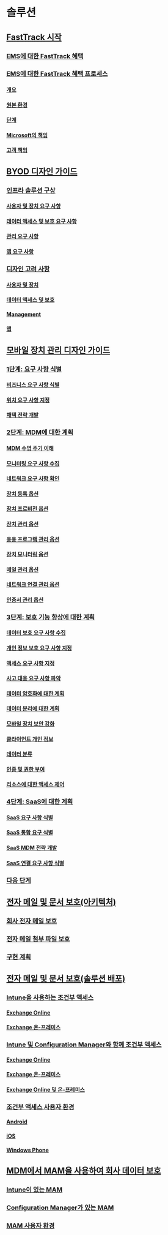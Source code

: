 # 솔루션
## [FastTrack 시작](enterprise-mobility-fasttrack-program.md)
### [EMS에 대한 FastTrack 혜택](fasttrack-center-benefit-for-enterprise-mobility-suite-ems.md)
### [EMS에 대한 FastTrack 혜택 프로세스](fasttrack-center-benefit-process-for-enterprise-mobility-suite-ems.md)
#### [개요](fasttrack-center-benefit-process-for-ems-overview.md)
#### [원본 환경](fasttrack-center-benefit-process-for-ems-environment-expectations.md)
#### [단계](fasttrack-center-benefit-process-for-ems-phases.md)
#### [Microsoft의 책임](fasttrack-center-benefit-process-for-ems-microsoft-responsibilities.md)
#### [고객 책임](fasttrack-center-benefit-process-for-ems-your-responsibilities.md)
## [BYOD 디자인 가이드](byod-design-considerations-guide.md)
### [인프라 솔루션 구상](byod-envisioning-the-byod-infrastructure-solution.md)
#### [사용자 및 장치 요구 사항](byod-user-device-reqs.md)
#### [데이터 액세스 및 보호 요구 사항](byod-data-access-protection-reqs.md)
#### [관리 요구 사항](byod-management-reqs.md)
#### [앱 요구 사항](byod-app-reqs.md)
### [디자인 고려 사항](byod-design-considerations.md)
#### [사용자 및 장치](byod-user-and-device-considerations.md)
#### [데이터 액세스 및 보호](byod-data-access-and-protection-considerations.md)
#### [Management](byod-management-considerations.md)
#### [앱](byod-app-considerations.md)
## [모바일 장치 관리 디자인 가이드](mdm-design-considerations-guide.md)
### [1단계: 요구 사항 식별](mdm-step-1-identify-your-mobile-device-management-requirements.md)
#### [비즈니스 요구 사항 식별](mdm-identify-business-needs.md)
#### [위치 요구 사항 지정](mdm-specify-mdm-location-requirements.md)
#### [채택 전략 개발](mdm-develop-mdm-adoption-strategy.md)
### [2단계: MDM에 대한 계획](mdm-step-2-plan-for-mobile-device-management.md)
#### [MDM 수명 주기 이해](mdm-understand-mdm-lifecycle.md)
#### [모니터링 요구 사항 수집](mdm-gather-monitoring-requirements.md)
#### [네트워크 요구 사항 확인](mdm-determine-network-requirements.md)
#### [장치 등록 옵션](mdm-device-enrollment-options.md)
#### [장치 프로비전 옵션](mdm-device-provisioning-options.md)
#### [장치 관리 옵션](mdm-device-management-options.md)
#### [응용 프로그램 관리 옵션](mdm-application-management-options.md)
#### [장치 모니터링 옵션](mdm-device-monitoring-options.md)
#### [메일 관리 옵션](mdm-email-management-options.md)
#### [네트워크 연결 관리 옵션](mdm-network-connectivity-management-options.md)
#### [인증서 관리 옵션](mdm-certificate-management-options.md)
### [3단계: 보호 기능 향상에 대한 계획](mdm-step-3-plan-enhancing-mobile-devices-protection.md)
#### [데이터 보호 요구 사항 수집](mdm-gather-data-protection-requirements.md)
#### [개인 정보 보호 요구 사항 지정](mdm-specify-privacy-requirements.md)
#### [액세스 요구 사항 지정](mdm-specify-your-access-requirements.md)
#### [사고 대응 요구 사항 파악](mdm-develop-incident-response-requirements.md)
#### [데이터 암호화에 대한 계획](mdm-data-encryption.md)
#### [데이터 분리에 대한 계획](mdm-data-segregation.md)
#### [모바일 장치 보안 강화](mdm-hardening-mobile-devices.md)
#### [클라이언트 개인 정보](mdm-client-privacy.md)
#### [데이터 분류](mdm-data-classification.md)
#### [인증 및 권한 부여](mdm-authentication-authorization.md)
#### [리소스에 대한 액세스 제어](mdm-access-control-resources.md)
### [4단계: SaaS에 대한 계획](mdm-step-4-plan-for-software-as-a-service-mobile-device-management.md)
#### [SaaS 요구 사항 식별](mdm-identify-saas-requirements.md)
#### [SaaS 통합 요구 식별](mdm-identify-saas-solution-infrastructure-integration-needs.md)
#### [SaaS MDM 전략 개발](mdm-develop-saas-mdm-strategy.md)
#### [SaaS 연결 요구 사항 식별](mdm-identify-saas-connectivity-requirements.md)
### [다음 단계](mdm-next-steps-and-additional-resources.md)
## [전자 메일 및 문서 보호(아키텍처)](architecture-guidance-for-protecting-company-email-and-documents.md)
### [회사 전자 메일 보호](protect-corporate-email-documents.md)
### [전자 메일 첨부 파일 보호](protect-email-attachments.md)
### [구현 계획](implement-solution.md)
## [전자 메일 및 문서 보호(솔루션 배포)](learn-how-to-deploy-a-solution-for-protecting-company-email-and-documents.md)
### [Intune을 사용하는 조건부 액세스](conditional-access-intune.md)
#### [Exchange Online](conditional-access-intune-exchange-online.md)
#### [Exchange 온-프레미스](conditional-access-intune-exchange.md)
### [Intune 및 Configuration Manager와 함께 조건부 액세스](conditional-access-intune-configmgr.md)
#### [Exchange Online](conditional-access-intune-configmgr-exchange-online.md)
#### [Exchange 온-프레미스](conditional-access-intune-configmgr-exchange.md)
#### [Exchange Online 및 온-프레미스](conditional-access-intune-configmgr-coexist.md)
### [조건부 액세스 사용자 환경](end-user-experience-conditional-access.md)
#### [Android](end-user-experience-conditional-access-android.md)
#### [iOS](end-user-experience-conditional-access-ios.md)
#### [Windows Phone](end-user-experience-conditional-access-winphone.md)
## [MDM에서 MAM을 사용하여 회사 데이터 보호](protect-company-data-on-mobile-devices-through-application-management-policies.md)
### [Intune이 있는 MAM](MAM-intune.md)
### [Configuration Manager가 있는 MAM](MAM-configmgr.md)
### [MAM 사용자 환경](end-user-experience-MAM.md)


<!--HONumber=Jul16_HO3-->


